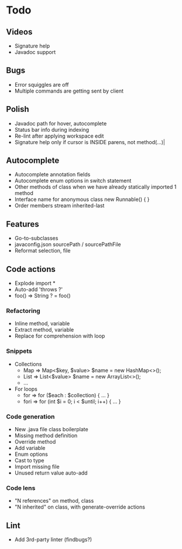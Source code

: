 # Todo

## Videos
* Signature help
* Javadoc support

## Bugs
* Error squiggles are off
* Multiple commands are getting sent by client

## Polish
* Javadoc path for hover, autocomplete
* Status bar info during indexing
* Re-lint after applying workspace edit
* Signature help only if cursor is INSIDE parens, not method(...)|

## Autocomplete
* Autocomplete annotation fields
* Autocomplete enum options in switch statement
* Other methods of class when we have already statically imported 1 method
* Interface name for anonymous class new Runnable() { }
* Order members stream inherited-last

## Features 
* Go-to-subclasses
* javaconfig.json sourcePath / sourcePathFile
* Reformat selection, file

## Code actions
* Explode import *
* Auto-add 'throws ?'
* foo() => String ? = foo()

### Refactoring
* Inline method, variable
* Extract method, variable
* Replace for comprehension with loop

### Snippets
* Collections
  * Map => Map<$key, $value> $name = new HashMap<>();
  * List => List<$value> $name = new ArrayList<>();
  * ...
* For loops
  * for => for ($each : $collection) { ... }
  * fori => for (int $i = 0; i < $until; i++) { ... }

### Code generation
* New .java file class boilerplate
* Missing method definition
* Override method
* Add variable
* Enum options
* Cast to type
* Import missing file
* Unused return value auto-add

### Code lens
* "N references" on method, class
* "N inherited" on class, with generate-override actions

## Lint
* Add 3rd-party linter (findbugs?)